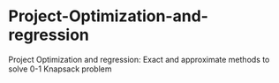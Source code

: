 # Project-Optimization-and-regression
Project Optimization and regression: Exact and approximate methods to solve 0-1 Knapsack problem
